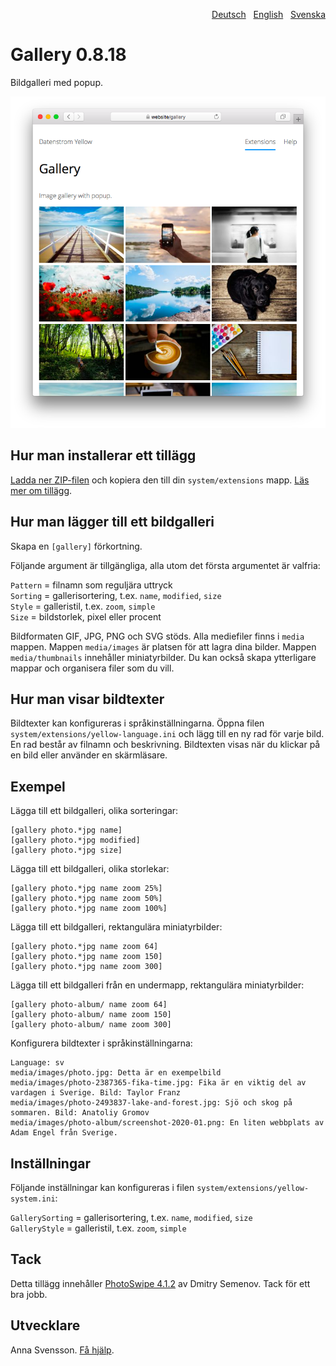 <p align="right"><a href="README-de.md">Deutsch</a> &nbsp; <a href="README.md">English</a> &nbsp; <a href="README-sv.md">Svenska</a></p>

# Gallery 0.8.18

Bildgalleri med popup.

<p align="center"><img src="gallery-screenshot.png?raw=true" alt="Skärmdump"></p>

## Hur man installerar ett tillägg

[Ladda ner ZIP-filen](https://github.com/annaesvensson/yellow-gallery/archive/refs/heads/main.zip) och kopiera den till din `system/extensions` mapp. [Läs mer om tillägg](https://github.com/annaesvensson/yellow-update/tree/main/README-sv.md).

## Hur man lägger till ett bildgalleri

Skapa en `[gallery]` förkortning.

Följande argument är tillgängliga, alla utom det första argumentet är valfria:

`Pattern` = filnamn som reguljära uttryck  
`Sorting` = gallerisortering, t.ex. `name`, `modified`, `size`  
`Style` = galleristil, t.ex. `zoom`, `simple`  
`Size` = bildstorlek, pixel eller procent  

Bildformaten GIF, JPG, PNG och SVG stöds. Alla mediefiler finns i `media` mappen.
Mappen `media/images` är platsen för att lagra dina bilder. Mappen `media/thumbnails` innehåller miniatyrbilder. Du kan också skapa ytterligare mappar och organisera filer som du vill.

## Hur man visar bildtexter

Bildtexter kan konfigureras i språkinställningarna. Öppna filen `system/extensions/yellow-language.ini` och lägg till en ny rad för varje bild. En rad består av filnamn och beskrivning. Bildtexten visas när du klickar på en bild eller använder en skärmläsare.

## Exempel

Lägga till ett bildgalleri, olika sorteringar:

    [gallery photo.*jpg name]
    [gallery photo.*jpg modified]
    [gallery photo.*jpg size]

Lägga till ett bildgalleri, olika storlekar:

    [gallery photo.*jpg name zoom 25%]
    [gallery photo.*jpg name zoom 50%]
    [gallery photo.*jpg name zoom 100%]

Lägga till ett bildgalleri, rektangulära miniatyrbilder:

    [gallery photo.*jpg name zoom 64]
    [gallery photo.*jpg name zoom 150]
    [gallery photo.*jpg name zoom 300]

Lägga till ett bildgalleri från en undermapp, rektangulära miniatyrbilder:

    [gallery photo-album/ name zoom 64]
    [gallery photo-album/ name zoom 150]
    [gallery photo-album/ name zoom 300]

Konfigurera bildtexter i språkinställningarna:

    Language: sv
    media/images/photo.jpg: Detta är en exempelbild
    media/images/photo-2387365-fika-time.jpg: Fika är en viktig del av vardagen i Sverige. Bild: Taylor Franz
    media/images/photo-2493837-lake-and-forest.jpg: Sjö och skog på sommaren. Bild: Anatoliy Gromov
    media/images/photo-album/screenshot-2020-01.png: En liten webbplats av Adam Engel från Sverige.

## Inställningar

Följande inställningar kan konfigureras i filen `system/extensions/yellow-system.ini`:

`GallerySorting` = gallerisortering, t.ex. `name`, `modified`, `size`  
`GalleryStyle` = galleristil, t.ex. `zoom`, `simple`  

## Tack

Detta tillägg innehåller [PhotoSwipe 4.1.2](https://github.com/dimsemenov/photoswipe) av Dmitry Semenov. Tack för ett bra jobb.

## Utvecklare

Anna Svensson. [Få hjälp](https://datenstrom.se/sv/yellow/help/).
